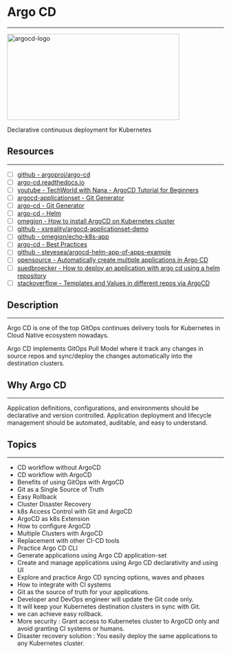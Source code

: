 # Argo CD
---

<img src="https://cncf-branding.netlify.app/img/projects/argo/horizontal/color/argo-horizontal-color.png" alt="argocd-logo" width="400" height="200" alt="helm-logo" />

Declarative continuous deployment for Kubernetes

## Resources
---
- [ ] [github - argoproj/argo-cd](https://github.com/argoproj/argo-cd)
- [ ] [argo-cd.readthedocs.io](https://argo-cd.readthedocs.io/en/stable/)
- [ ] [youtube - TechWorld with Nana - ArgoCD Tutorial for Beginners](https://www.youtube.com/watch?v=MeU5_k9ssrs)
- [ ] [argocd-applicationset - Git Generator](https://argocd-applicationset.readthedocs.io/en/stable/Generators-Git/)
- [ ] [argo-cd - Git Generator](https://argo-cd.readthedocs.io/en/stable/operator-manual/applicationset/Generators-Git/)
- [ ] [argo-cd - Helm](https://argo-cd.readthedocs.io/en/stable/user-guide/helm/)
- [ ] [omegion - How to install ArgoCD on Kubernetes cluster](https://omegion.dev/2021/06/how-to-install-argocd-on-kubernetes-cluster/)
- [ ] [github - xsreality/argocd-applicationset-demo](https://github.com/xsreality/argocd-applicationset-demo)
- [ ] [github - omegion/echo-k8s-app](https://github.com/omegion/echo-k8s-app)
- [ ] [argo-cd - Best Practices](https://argo-cd.readthedocs.io/en/stable/user-guide/best_practices/)
- [ ] [github - stevesea/argocd-helm-app-of-apps-example](https://github.com/stevesea/argocd-helm-app-of-apps-example)
- [ ] [opensource - Automatically create multiple applications in Argo CD](https://opensource.com/article/21/7/automating-argo-cd)
- [ ] [suedbroecker - How to deploy an application with argo cd using a helm repository](https://suedbroecker.net/2022/07/22/how-to-deploy-an-application-with-argo-cd-using-a-helm-repository/)
- [ ] [stackoverflow - Templates and Values in different repos via ArgoCD](https://stackoverflow.com/questions/73023423/templates-and-values-in-different-repos-via-argocd)

## Description
---
Argo CD is one of the top GitOps continues delivery tools for Kubernetes in Cloud Native ecosystem nowadays.

Argo CD  implements GitOps Pull Model where it track any changes in source repos and sync/deploy the changes automatically into the destination clusters.

## Why Argo CD
---
Application definitions, configurations, and environments should be declarative and version controlled. Application deployment and lifecycle management should be automated, auditable, and easy to understand.

## Topics
---
- CD workflow without ArgoCD
- CD workflow with ArgoCD
- Benefits of using GitOps with ArgoCD
- Git as a Single Source of Truth
- Easy Rollback
- Cluster Disaster Recovery
- k8s Access Control with Git and ArgoCD
- ArgoCD as k8s Extension
- How to configure ArgoCD
- Multiple Clusters with ArgoCD
- Replacement with other CI-CD tools
- Practice Argo CD CLI
- Generate applications using Argo CD application-set
- Create and manage applications using Argo CD declarativity and using UI
- Explore and practice Argo CD syncing options, waves and phases
- How to integrate with CI systems
- Git as the source of truth for your applications.
- Developer and DevOps engineer will update the Git code only.
- It will keep your Kubernetes destination clusters in sync with Git.
- we can achieve easy rollback.
- More security : Grant access to  Kubernetes cluster to ArgoCD only and avoid granting CI systems or humans.
- Disaster recovery solution : You easily deploy the same applications to any  Kubernetes cluster.
